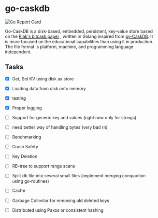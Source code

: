 # go-caskdb

[![Go Report Card](https://goreportcard.com/badge/github.com/abesheknarayan/go-caskdb)](https://goreportcard.com/report/github.com/abesheknarayan/go-caskdb)

Go-CaskDB is a disk-based, embedded, persistent, key-value store based on the [Riak's bitcask paper](https://riak.com/assets/bitcask-intro.pdf) , written in Golang inspired from [py-CaskDB](https://github.com/avinassh/py-caskdb). It is more focused on the educational capabilities than using it in production. The file format is platform, machine, and programming language independent.

## Tasks
- [x] Get, Set KV using disk as store
- [x] Loading data from disk onto memory 
- [x] testing
- [x] Proper logging
- [ ] Support for generic key and values (right now only for strings)
- [ ] need better way of handling bytes (very bad rn)
- [ ] Benchmarking
- [ ] Crash Safety
- [ ] Key Deletion
- [ ] RB-tree to support range scans
- [ ] Split db file into several small files (implement merging compaction using go-routines)
- [ ] Cache
- [ ] Garbage Collector for removing old deleted keys
- [ ] Distributed using Paxos or consistent hashing


